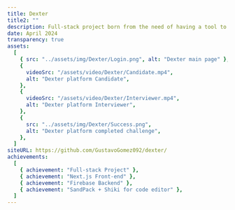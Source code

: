 ```yaml
---
title: Dexter
title2: ""
description: Full-stack project born from the need of having a tool to streamline code interviews for new recruits in the hiring process, as an Engineering Manager, had to take several technical interviews a day while saving the highlights.
date: April 2024
transparency: true
assets:
  [
    { src: "../assets/img/Dexter/Login.png", alt: "Dexter main page" },
    {
      videoSrc: "/assets/video/Dexter/Candidate.mp4",
      alt: "Dexter platform Candidate",
    },
    {
      videoSrc: "/assets/video/Dexter/Interviewer.mp4",
      alt: "Dexter platform Interviewer",
    },
    {
      src: "../assets/img/Dexter/Success.png",
      alt: "Dexter platform completed challenge",
    },
  ]
siteURL: https://github.com/GustavoGomez092/dexter/
achievements:
  [
    { achievement: "Full-stack Project" },
    { achievement: "Next.js Front-end" },
    { achievement: "Firebase Backend" },
    { achievement: "SandPack + Shiki for code editor" },
  ]
---
```

